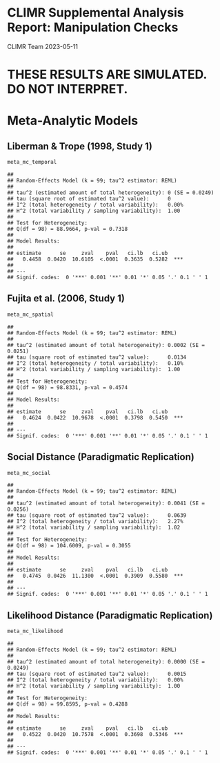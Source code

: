 CLIMR Supplemental Analysis Report: Manipulation Checks
================
CLIMR Team
2023-05-11

# **THESE RESULTS ARE SIMULATED. DO NOT INTERPRET.**

# Meta-Analytic Models

## Liberman & Trope (1998, Study 1)

``` r
meta_mc_temporal
```

    ## 
    ## Random-Effects Model (k = 99; tau^2 estimator: REML)
    ## 
    ## tau^2 (estimated amount of total heterogeneity): 0 (SE = 0.0249)
    ## tau (square root of estimated tau^2 value):      0
    ## I^2 (total heterogeneity / total variability):   0.00%
    ## H^2 (total variability / sampling variability):  1.00
    ## 
    ## Test for Heterogeneity:
    ## Q(df = 98) = 88.9664, p-val = 0.7318
    ## 
    ## Model Results:
    ## 
    ## estimate      se     zval    pval   ci.lb   ci.ub      
    ##   0.4458  0.0420  10.6105  <.0001  0.3635  0.5282  *** 
    ## 
    ## ---
    ## Signif. codes:  0 '***' 0.001 '**' 0.01 '*' 0.05 '.' 0.1 ' ' 1

## Fujita et al. (2006, Study 1)

``` r
meta_mc_spatial
```

    ## 
    ## Random-Effects Model (k = 99; tau^2 estimator: REML)
    ## 
    ## tau^2 (estimated amount of total heterogeneity): 0.0002 (SE = 0.0251)
    ## tau (square root of estimated tau^2 value):      0.0134
    ## I^2 (total heterogeneity / total variability):   0.10%
    ## H^2 (total variability / sampling variability):  1.00
    ## 
    ## Test for Heterogeneity:
    ## Q(df = 98) = 98.8331, p-val = 0.4574
    ## 
    ## Model Results:
    ## 
    ## estimate      se     zval    pval   ci.lb   ci.ub      
    ##   0.4624  0.0422  10.9678  <.0001  0.3798  0.5450  *** 
    ## 
    ## ---
    ## Signif. codes:  0 '***' 0.001 '**' 0.01 '*' 0.05 '.' 0.1 ' ' 1

## Social Distance (Paradigmatic Replication)

``` r
meta_mc_social
```

    ## 
    ## Random-Effects Model (k = 99; tau^2 estimator: REML)
    ## 
    ## tau^2 (estimated amount of total heterogeneity): 0.0041 (SE = 0.0256)
    ## tau (square root of estimated tau^2 value):      0.0639
    ## I^2 (total heterogeneity / total variability):   2.27%
    ## H^2 (total variability / sampling variability):  1.02
    ## 
    ## Test for Heterogeneity:
    ## Q(df = 98) = 104.6009, p-val = 0.3055
    ## 
    ## Model Results:
    ## 
    ## estimate      se     zval    pval   ci.lb   ci.ub      
    ##   0.4745  0.0426  11.1300  <.0001  0.3909  0.5580  *** 
    ## 
    ## ---
    ## Signif. codes:  0 '***' 0.001 '**' 0.01 '*' 0.05 '.' 0.1 ' ' 1

## Likelihood Distance (Paradigmatic Replication)

``` r
meta_mc_likelihood
```

    ## 
    ## Random-Effects Model (k = 99; tau^2 estimator: REML)
    ## 
    ## tau^2 (estimated amount of total heterogeneity): 0.0000 (SE = 0.0249)
    ## tau (square root of estimated tau^2 value):      0.0015
    ## I^2 (total heterogeneity / total variability):   0.00%
    ## H^2 (total variability / sampling variability):  1.00
    ## 
    ## Test for Heterogeneity:
    ## Q(df = 98) = 99.8595, p-val = 0.4288
    ## 
    ## Model Results:
    ## 
    ## estimate      se     zval    pval   ci.lb   ci.ub      
    ##   0.4522  0.0420  10.7578  <.0001  0.3698  0.5346  *** 
    ## 
    ## ---
    ## Signif. codes:  0 '***' 0.001 '**' 0.01 '*' 0.05 '.' 0.1 ' ' 1
